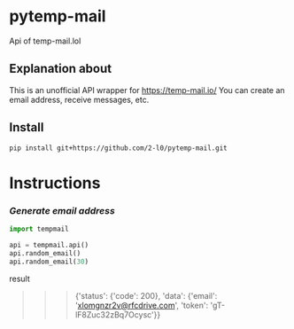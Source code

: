 # pytemp-mail
Api of temp-mail.lol

## Explanation about
This is an unofficial API wrapper for https://temp-mail.io/
You can create an email address, receive messages, etc.

## Install
`pip install git+https://github.com/2-l0/pytemp-mail.git`

# Instructions
### *Generate email address*
```py
import tempmail

api = tempmail.api()
api.random_email()
api.random_email(30)
```
result
>>>{'status': {'code': 200}, 'data': {'email': 'xlomgnzr2v@rfcdrive.com', 'token': 'gT-lF8Zuc32zBq7Ocysc'}}
